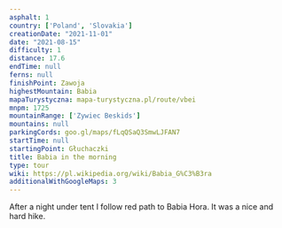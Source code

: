 ```yaml
---
asphalt: 1
country: ['Poland', 'Slovakia']
creationDate: "2021-11-01"
date: "2021-08-15"
difficulty: 1
distance: 17.6
endTime: null
ferns: null
finishPoint: Zawoja
highestMountain: Babia
mapaTurystyczna: mapa-turystyczna.pl/route/vbei
mnpm: 1725 
mountainRange: ['Zywiec Beskids']
mountains: null
parkingCords: goo.gl/maps/fLqQSaQ3SmwLJFAN7
startTime: null
startingPoint: Głuchaczki
title: Babia in the morning
type: tour
wiki: https://pl.wikipedia.org/wiki/Babia_G%C3%B3ra
additionalWithGoogleMaps: 3
---
```


After a night under tent I follow red path to Babia Hora.
It was a nice and hard hike.
